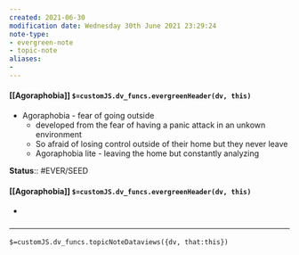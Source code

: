 ```yaml
---
created: 2021-06-30
modification date: Wednesday 30th June 2021 23:29:24
note-type: 
- evergreen-note
- topic-note
aliases:
- 
---
```

 
#### [[Agoraphobia]] `$=customJS.dv_funcs.evergreenHeader(dv, this)`

- Agoraphobia - fear of going outside
    - developed from the fear of having a panic attack in an unkown environment
    - So afraid of losing control outside of their home but they never leave
    - Agoraphobia lite - leaving the home but constantly analyzing

**Status**:: #EVER/SEED

#### [[Agoraphobia]] `$=customJS.dv_funcs.evergreenHeader(dv, this)`

- 

### <hr class="dataviews"/>

`$=customJS.dv_funcs.topicNoteDataviews({dv, that:this})`